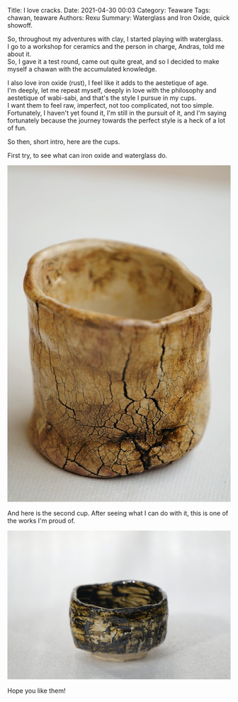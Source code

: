Title: I love cracks.
Date: 2021-04-30 00:03
Category: Teaware
Tags: chawan, teaware
Authors: Rexu
Summary: Waterglass and Iron Oxide, quick showoff.

So, throughout my adventures with clay, I started playing with waterglass.  
I go to a workshop for ceramics and the person in charge, Andras, told me about it.  
So, I gave it a test round, came out quite great, and so I decided to make myself a chawan with the accumulated knowledge.

I also love iron oxide (rust), I feel like it adds to the aestetique of age.  
I'm deeply, let me repeat myself, deeply in love with the philosophy and aestetique of wabi-sabi, and that's the style I pursue in my cups.  
I want them to feel raw, imperfect, not too complicated, not too simple. Fortunately, I haven't yet found it, I'm still in the pursuit of it, and I'm saying fortunately because the journey towards the perfect style is a heck of a lot of fun.

So then, short intro, here are the cups.

First try, to see what can iron oxide and waterglass do.

<img src="/images/waterglass_test.jpg" width="760">

And here is the second cup. After seeing what I can do with it, this is one of the works I'm proud of.

<img src="/images/chawan_waterglass.jpg" width="760">

Hope you like them!
